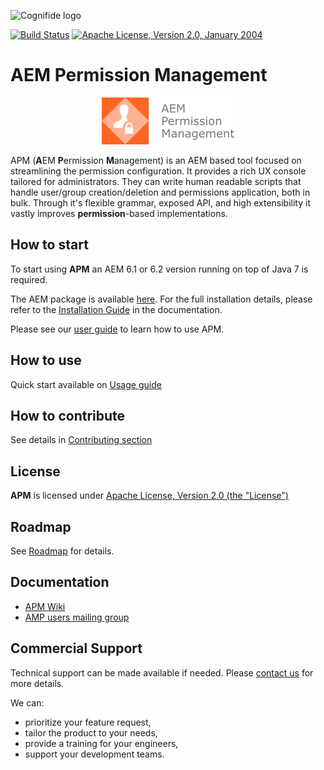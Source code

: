 ![Cognifide logo](http://cognifide.github.io/images/cognifide-logo.png)

[![Build Status](https://travis-ci.org/Cognifide/APM.svg?branch=master)](https://travis-ci.org/Cognifide/APM)
[![Apache License, Version 2.0, January 2004](https://img.shields.io/github/license/cognifide/apm.svg?label=License)](http://www.apache.org/licenses/)

# AEM Permission Management
<p align="center">
  <img src="misc/apmLogo.png" alt="APM Logo"/>
</p>

APM (**A**EM **P**ermission **M**anagement) is an AEM based tool focused on streamlining the permission configuration. It provides a rich UX console tailored for administrators. They can write human readable scripts that handle user/group creation/deletion and permissions application, both in bulk. Through it's flexible grammar, exposed API, and high extensibility it vastly improves **permission**-based implementations.

## How to start
To start using **APM** an AEM 6.1 or 6.2 version running on top of Java 7 is required.

The AEM package is available [here](https://github.com/Cognifide/APM/releases/download/2.0.0-beta/apm-2.0.0-beta.zip). For the full installation details, please refer to the [Installation Guide](https://github.com/Cognifide/apm/wiki/Installing) in the documentation.

Please see our [user guide](https://github.com/Cognifide/apm/wiki/BasicUserGuide) to learn how to use APM.

## How to use
Quick start available on [Usage guide](https://github.com/Cognifide/apm/wiki/Usage)

## How to contribute
See details in [Contributing section](https://github.com/Cognifide/APM/blob/master/CONTRIBUTING.md)

## License
**APM** is licensed under [Apache License, Version 2.0 (the "License")](https://www.apache.org/licenses/LICENSE-2.0.txt)

## Roadmap
See [Roadmap](https://github.com/Cognifide/apm/wiki/Roadmap) for details.

## Documentation
* [APM Wiki](https://github.com/Cognifide/apm/wiki)
* [AMP users mailing group](http://aem-permission-management-forum.2359962.n4.nabble.com/)

## Commercial Support

Technical support can be made available if needed. Please [contact us](mailto:labs-support@cognifide.com) for more details.

We can:

* prioritize your feature request,
* tailor the product to your needs,
* provide a training for your engineers,
* support your development teams.

